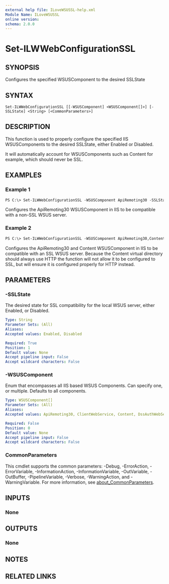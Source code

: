 ```yaml
---
external help file: ILoveWSUSSL-help.xml
Module Name: ILoveWSUSSL
online version:
schema: 2.0.0
---
```


# Set-ILWWebConfigurationSSL

## SYNOPSIS

Configures the specified WSUSComponent to the desired SSLState

## SYNTAX

```
Set-ILWWebConfigurationSSL [[-WSUSComponent] <WSUSComponent[]>] [-SSLState] <String> [<CommonParameters>]
```

## DESCRIPTION

This function is used to properly configure the specified IIS WSUSComponents to the desired SSLState, either Enabled or Disabled.

It will automatically account for WSUSComponents such as Content for example, which should never be SSL.

## EXAMPLES

### Example 1

```ps
PS C:\> Set-ILWWebConfigurationSSL -WSUSComponent ApiRemoting30 -SSLState Disabled
```

Configures the ApiRemoting30 WSUSComponent in IIS to be compatible with a non-SSL WSUS server.

### Example 2

```ps
PS C:\> Set-ILWWebConfigurationSSL -WSUSComponent ApiRemoting30,Content -SSLState Enabled
```

Configures the ApiRemoting30 and Content WSUSComponent in IIS to be compatible with an SSL WSUS server. 
Because the Content virtual directory should always use HTTP the function will not allow it to be configured to SSL,
but will ensure it is configured properly for HTTP instead.

## PARAMETERS

### -SSLState

The desired state for SSL compatibility for the local WSUS server, either Enabled, or Disabled.

```yaml
Type: String
Parameter Sets: (All)
Aliases:
Accepted values: Enabled, Disabled

Required: True
Position: 1
Default value: None
Accept pipeline input: False
Accept wildcard characters: False
```

### -WSUSComponent

Enum that encompasses all IIS based WSUS Components. Can specify one, or multiple. Defaults to all components.

```yaml
Type: WSUSComponent[]
Parameter Sets: (All)
Aliases:
Accepted values: ApiRemoting30, ClientWebService, Content, DssAuthWebService, Inventory, ReportingWebService, SelfUpdate, ServerSyncWebService, SimpleAuthWebService

Required: False
Position: 0
Default value: None
Accept pipeline input: False
Accept wildcard characters: False
```

### CommonParameters

This cmdlet supports the common parameters: -Debug, -ErrorAction, -ErrorVariable, -InformationAction, -InformationVariable, -OutVariable, -OutBuffer, -PipelineVariable, -Verbose, -WarningAction, and -WarningVariable. For more information, see [about_CommonParameters](http://go.microsoft.com/fwlink/?LinkID=113216).

## INPUTS

### None

## OUTPUTS

### None

## NOTES

## RELATED LINKS
